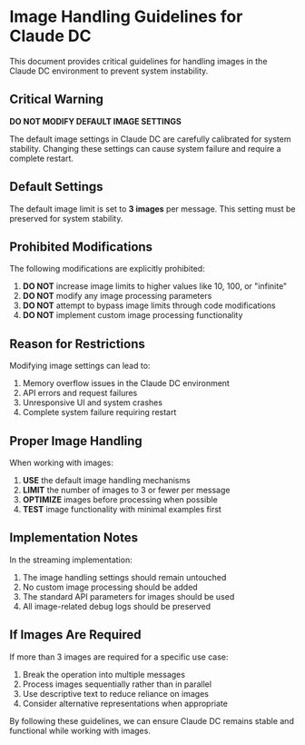 # Image Handling Guidelines for Claude DC

This document provides critical guidelines for handling images in the Claude DC environment to prevent system instability.

## Critical Warning

**DO NOT MODIFY DEFAULT IMAGE SETTINGS**

The default image settings in Claude DC are carefully calibrated for system stability. Changing these settings can cause system failure and require a complete restart.

## Default Settings

The default image limit is set to **3 images** per message. This setting must be preserved for system stability.

## Prohibited Modifications

The following modifications are explicitly prohibited:

1. **DO NOT** increase image limits to higher values like 10, 100, or "infinite"
2. **DO NOT** modify any image processing parameters
3. **DO NOT** attempt to bypass image limits through code modifications
4. **DO NOT** implement custom image processing functionality

## Reason for Restrictions

Modifying image settings can lead to:

1. Memory overflow issues in the Claude DC environment
2. API errors and request failures
3. Unresponsive UI and system crashes
4. Complete system failure requiring restart

## Proper Image Handling

When working with images:

1. **USE** the default image handling mechanisms
2. **LIMIT** the number of images to 3 or fewer per message
3. **OPTIMIZE** images before processing when possible
4. **TEST** image functionality with minimal examples first

## Implementation Notes

In the streaming implementation:

1. The image handling settings should remain untouched
2. No custom image processing should be added
3. The standard API parameters for images should be used
4. All image-related debug logs should be preserved

## If Images Are Required

If more than 3 images are required for a specific use case:

1. Break the operation into multiple messages
2. Process images sequentially rather than in parallel
3. Use descriptive text to reduce reliance on images
4. Consider alternative representations when appropriate

By following these guidelines, we can ensure Claude DC remains stable and functional while working with images.